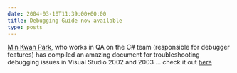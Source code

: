 ```yaml
---
date: 2004-03-10T11:39:00+00:00
title: Debugging Guide now available
type: posts
---
```

[Min Kwan Park](https://blogs.msdn.com/mkpark/), who works in QA on the C# team (responsible for debugger features) has compiled an amazing document for troubleshooting debugging issues in Visual Studio 2002 and 2003 ... check it out [here](https://blogs.msdn.com/mkpark/articles/86872.aspx)
